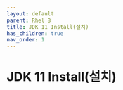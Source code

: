 ```yaml
---
layout: default
parent: Rhel 8
title: JDK 11 Install(설치)
has_children: true
nav_order: 1
---
```


# JDK 11 Install(설치)

